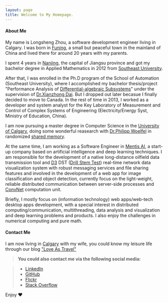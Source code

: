 ```yaml
---
layout: page
title: Welcome to My Homepage.
---
```


#### <i class="icon-pencil"></i> About Me

My name is Longsheng Zhou, a software development engineer living in Calgary. I was born in [Funing](https://www.google.ca/maps/place/Funing,+Yancheng,+Jiangsu,+China/@33.1589079,121.7183449,4z/data=!4m2!3m1!1s0x35b9c3a6c3f13e7f:0xb3605c3b1285a51b), a small but peaceful town in the mainland of China and lived there for around 20 years with my parents.

I spent 4 years in [Nanjing](https://www.google.ca/maps/place/Nanjing,+Jiangsu,+China/@32.5853319,120.1116328,7z/data=!4m2!3m1!1s0x35b58c9b668dcd83:0x8ffbb60b79df1b06), the capital of Jiangsu province and got my bachelor degree in Applied Mathematics in 2012 from [Southeast University](http://en.wikipedia.org/wiki/Southeast_University).

After that, I was enrolled in the Ph.D program of the School of Automation (Southeast University), where I accomplished my bachelor thesis/project "Performance Analysis of [Differential-algebraic Subsystems](http://en.wikipedia.org/wiki/Differential_algebraic_equation)" under the supervision of [Dr.Xianzhong Dai](http://automation.seu.edu.cn/Articles.aspx?id=620). But I dropped out later becasue I finally decided to move to Canada. In the rest of time in 2013, I worked as a developer and system analyst for the Key Laboratory of Measurement and Control of Complex Systems of Engineering (Electricity/Energy Syst, Ministry of Education, China).

I am now pursuing a master degree in Computer Science in the [University of Calgary](http://www.ucalgary.ca/), doing some wonderful reasearch with [Dr.Philipp Woelfel](http://pages.cpsc.ucalgary.ca/~woelfel/) in randomized [shared memory](http://en.wikipedia.org/wiki/Shared_memory_%28interprocess_communication%29).

At the same time, I am working as a Software Engineer in [Mentis AI](http://mentisai.com/), a start-up company based on artificial intelligence and deep learning techniques.
I am responsible for the development of a native long-distance oilfield data transmission tool and [D3](http://d3js.org/) DST ([Drill Stem Test](https://en.wikipedia.org/wiki/Drill_stem_test)) real-time network data visualization system with robust messaging services and file sharing features and involved in the development of a web app for image classification and object detection, currently focus on the light-weight, reliable distributed communication between server-side processes and [ConvNet](http://www.cs.toronto.edu/~fritz/absps/imagenet.pdf) computation unit.

Briefly, I mostly focus on (information technology) web apps/web-tech desktop apps development, with a special interest in distributed computing/communication, multithreading, data analysis and visualization and deep learning problems and products. I also enjoy the challenges in numerical computing and pure math.

#### <i class="icon-pencil"></i> Contact Me

I am now living in [Calgary](https://www.google.ca/maps/place/Calgary,+AB/@60.3659833,-126.8672452,3z/data=!4m2!3m1!1s0x537170039f843fd5:0x266d3bb1b652b63a) with my wife, you could know my leisure life through our blog ["Love As Travel"](http://loveastravel.github.io/about/)

> **You could also contact me via the following social media:**

> - [LinkedIn](https://ca.linkedin.com/in/longshengzhou)
> - [GitHub](https://github.com/lszhou)
> - [Flickr](https://www.flickr.com/photos/lszhou/sets/)
> - [Stack Overflow](http://stackoverflow.com/users/4434648/longsheng-zhou?tab=profile)

Enjoy ♥
